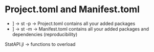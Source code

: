 # Project.toml and Manifest.toml
- ] -> st -p -> Project.toml contains all your added packages
- ] -> st -m -> Manifest.toml contains all your added packages and dependencies (reproducibility)

StatAPI.jl -> functions to overload